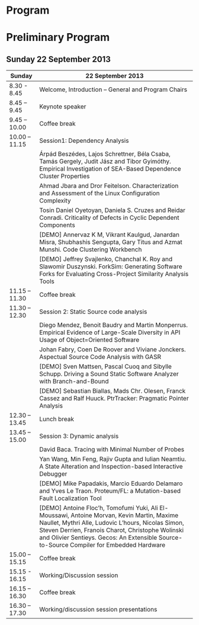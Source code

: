# Program
# Preliminary Program

## Sunday 22 September 2013


|  Sunday | 22 September 2013 |
| ----------- | --------------------- |
| 8.30 - 8.45 | Welcome, Introduction – General and Program Chairs 
| 8.45 – 9.45 | Keynote speaker 
| 9.45 – 10.00 | Coffee break 
| 10.00 – 11.15 | Session1: Dependency Analysis 
| | Árpád Beszédes, Lajos Schrettner, Béla Csaba, Tamás Gergely, Judit Jász and Tibor Gyimóthy. Empirical Investigation of SEA-Based Dependence Cluster Properties 
| | Ahmad Jbara and Dror Feitelson. Characterization and Assessment of the Linux Configuration Complexity
| | Tosin Daniel Oyetoyan, Daniela S. Cruzes and Reidar Conradi. Criticality of Defects in Cyclic Dependent Components 
| | [DEMO] Annervaz K M, Vikrant Kaulgud, Janardan Misra, Shubhashis Sengupta, Gary Titus and Azmat Munshi. Code Clustering Workbench
| | [DEMO] Jeffrey Svajlenko, Chanchal K. Roy and Slawomir Duszynski. ForkSim: Generating Software Forks for Evaluating Cross-Project Similarity Analysis Tools
| 11.15 – 11.30 | Coffee break 
| 11.30 – 12.30 | Session 2: Static Source code analysis 
| | Diego Mendez, Benoit Baudry and Martin Monperrus. Empirical Evidence of Large-Scale Diversity in API Usage of Object=Oriented Software
| | Johan Fabry, Coen De Roover and Viviane Jonckers. Aspectual Source Code Analysis with GASR
| | [DEMO] Sven Mattsen, Pascal Cuoq and Sibylle Schupp. Driving a Sound Static Software Analyzer with Branch-and-Bound
| | [DEMO] Sebastian Biallas, Mads Chr. Olesen, Franck Cassez and Ralf Huuck. PtrTracker: Pragmatic Pointer Analysis
| 12.30 – 13.45 | Lunch break 
| 13.45 – 15.00 | Session 3: Dynamic analysis
| | David Baca. Tracing with Minimal Number of Probes
| | Yan Wang, Min Feng, Rajiv Gupta and Iulian Neamtiu. A State Alteration and Inspection-based Interactive Debugger
| | [DEMO] Mike Papadakis, Marcio Eduardo Delamaro and Yves Le Traon. Proteum/FL: a Mutation-based Fault Localization Tool
| | [DEMO] Antoine Floc’h, Tomofumi Yuki, Ali El-Moussawi, Antoine Morvan, Kevin Martin, Maxime Naullet, Mythri Alle, Ludovic L’hours, Nicolas Simon, Steven Derrien, Franois Charot, Christophe Wolinski and Olivier Sentieys. Gecos: An Extensible Source-to-Source Compiler for Embedded Hardware
| 15.00 – 15.15 | Coffee break 
| 15.15 - 16.15 | Working/Discussion session 
| 16.15 – 16.30 | Coffee break 
| 16.30 – 17.30 | Working/discussion session presentations 

